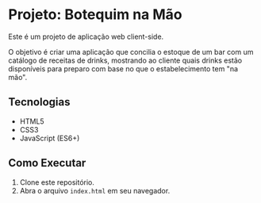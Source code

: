 # Projeto: Botequim na Mão

Este é um projeto de aplicação web client-side.

O objetivo é criar uma aplicação que concilia o estoque de um bar com um catálogo de receitas de drinks, mostrando ao cliente quais drinks estão disponíveis para preparo com base no que o estabelecimento tem "na mão".

## Tecnologias
* HTML5
* CSS3
* JavaScript (ES6+)

## Como Executar
1. Clone este repositório.
2. Abra o arquivo `index.html` em seu navegador.
